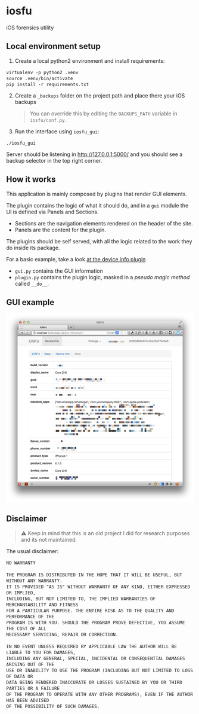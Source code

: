 iosfu
=====

iOS forensics utility

## Local environment setup

1. Create a local python2 environment and install requirements:

```
virtualenv -p python2 .venv
source .venv/bin/activate
pip install -r requirements.txt
```

2. Create a `_backups` folder on the project path and place there your iOS backups
    > You can override this by editing the `BACKUPS_PATH` variable in `iosfu/conf.py`.

3. Run the interface using `iosfu_gui`:

```
./iosfu_gui
```

Server should be listening in http://127.0.0.1:5000/ and you should see a backup selector in the top right corner.

## How it works

This application is mainly composed by plugins that render GUI elements.

The plugin contains the logic of what it should do, and in a `gui` module the UI is defined via Panels and Sections.
- Sections are the navigation elements rendered on the header of the site.
- Panels are the content for the plugin.

The plugins should be self served, with all the logic related to the work they do inside its package.

For a basic example, take a look [at the device info plugin](iosfu/plugin/device_info)

- `gui.py` contains the GUI information
- `plugin.py` contains the plugin logic, masked in a *pseudo magic method* called `__do__`.

## GUI example

[![images/poc1.png](images/poc1.png)](images/poc1.png)

## Disclaimer

> ⚠️ Keep in mind that this is an old project I did for research purposes and its not maintained.

The usual disclaimer:

```
NO WARRANTY

THE PROGRAM IS DISTRIBUTED IN THE HOPE THAT IT WILL BE USEFUL, BUT WITHOUT ANY WARRANTY.
IT IS PROVIDED "AS IS" WITHOUT WARRANTY OF ANY KIND, EITHER EXPRESSED OR IMPLIED,
INCLUDING, BUT NOT LIMITED TO, THE IMPLIED WARRANTIES OF MERCHANTABILITY AND FITNESS
FOR A PARTICULAR PURPOSE. THE ENTIRE RISK AS TO THE QUALITY AND PERFORMANCE OF THE
PROGRAM IS WITH YOU. SHOULD THE PROGRAM PROVE DEFECTIVE, YOU ASSUME THE COST OF ALL
NECESSARY SERVICING, REPAIR OR CORRECTION.

IN NO EVENT UNLESS REQUIRED BY APPLICABLE LAW THE AUTHOR WILL BE LIABLE TO YOU FOR DAMAGES,
INCLUDING ANY GENERAL, SPECIAL, INCIDENTAL OR CONSEQUENTIAL DAMAGES ARISING OUT OF THE
USE OR INABILITY TO USE THE PROGRAM (INCLUDING BUT NOT LIMITED TO LOSS OF DATA OR
DATA BEING RENDERED INACCURATE OR LOSSES SUSTAINED BY YOU OR THIRD PARTIES OR A FAILURE
OF THE PROGRAM TO OPERATE WITH ANY OTHER PROGRAMS), EVEN IF THE AUTHOR HAS BEEN ADVISED
OF THE POSSIBILITY OF SUCH DAMAGES.
```
